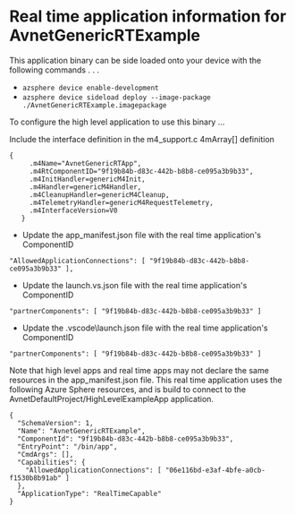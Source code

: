 # Real time application information for AvnetGenericRTExample

This application binary can be side loaded onto your device with the following commands . . .

* `azsphere device enable-development`
* `azsphere device sideload deploy --image-package ./AvnetGenericRTExample.imagepackage`

To configure the high level application to use this binary ...

Include the interface definition in the m4_support.c 4mArray[] definition

`{`\
`     .m4Name="AvnetGenericRTApp",`\
`     .m4RtComponentID="9f19b84b-d83c-442b-b8b8-ce095a3b9b33",`\
`     .m4InitHandler=genericM4Init,`\
`     .m4Handler=genericM4Handler,`\
`     .m4CleanupHandler=genericM4Cleanup,`\
`     .m4TelemetryHandler=genericM4RequestTelemetry,`\
`     .m4InterfaceVersion=V0`\
`   }`
   
* Update the app_manifest.json file with the real time application's ComponentID

`"AllowedApplicationConnections": [ "9f19b84b-d83c-442b-b8b8-ce095a3b9b33" ],`

* Update the launch.vs.json  file with the real time application's ComponentID

`"partnerComponents": [ "9f19b84b-d83c-442b-b8b8-ce095a3b9b33" ]`

* Update the .vscode\launch.json  file with the real time application's ComponentID

`"partnerComponents": [ "9f19b84b-d83c-442b-b8b8-ce095a3b9b33" ]`

Note that high level apps and real time apps may not declare the same resources in the app_manifest.json file.  This real time application uses the following Azure Sphere resources, and is build to connect to the AvnetDefaultProject/HighLevelExampleApp application.

`{`\
`  "SchemaVersion": 1,`\
`  "Name": "AvnetGenericRTExample",`\
`  "ComponentId": "9f19b84b-d83c-442b-b8b8-ce095a3b9b33",`\
`  "EntryPoint": "/bin/app",`\
`  "CmdArgs": [],`\
`  "Capabilities": {`\
`    "AllowedApplicationConnections": [ "06e116bd-e3af-4bfe-a0cb-f1530b8b91ab" ]`\
`  },`\
`  "ApplicationType": "RealTimeCapable"`\
`}`
